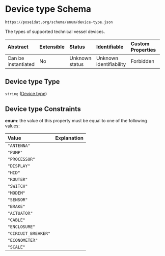 # Device type Schema

```txt
https://poseidat.org/schema/enum/device-type.json
```

The types of supported technical vessel devices.

| Abstract            | Extensible | Status         | Identifiable            | Custom Properties | Additional Properties | Access Restrictions | Defined In                                                               |
| :------------------ | :--------- | :------------- | :---------------------- | :---------------- | :-------------------- | :------------------ | :----------------------------------------------------------------------- |
| Can be instantiated | No         | Unknown status | Unknown identifiability | Forbidden         | Allowed               | none                | [device-type.json](schemas/enum/device-type.json "open original schema") |

## Device type Type

`string` ([Device type](device-type.md))

## Device type Constraints

**enum**: the value of this property must be equal to one of the following values:

| Value               | Explanation |
| :------------------ | :---------- |
| `"ANTENNA"`         |             |
| `"PUMP"`            |             |
| `"PROCESSOR"`       |             |
| `"DISPLAY"`         |             |
| `"HID"`             |             |
| `"ROUTER"`          |             |
| `"SWITCH"`          |             |
| `"MODEM"`           |             |
| `"SENSOR"`          |             |
| `"BRAKE"`           |             |
| `"ACTUATOR"`        |             |
| `"CABLE"`           |             |
| `"ENCLOSURE"`       |             |
| `"CIRCUIT_BREAKER"` |             |
| `"ECONOMETER"`      |             |
| `"SCALE"`           |             |
